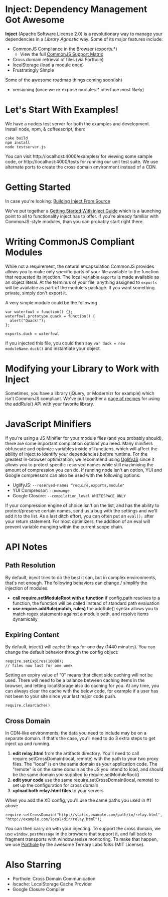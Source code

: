Inject: Dependency Management Got Awesome
===
**Inject** (Apache Software License 2.0) is a revolutionary way to manage your dependencies in a *Library Agnostic* way. Some of its major features include:

* CommonJS Compliance in the Browser (exports.*)
  * View the full [CommonJS Support Matrix](https://github.com/linkedin/inject/wiki/CommonJS-Support)
* Cross domain retrieval of files (via Porthole)
* localStorage (load a module once)
* Frustratingly Simple

Some of the awesome roadmap things coming soon(ish)

* versioning (once we re-expose modules.* interface most likely)

Let's Start With Examples!
===
We have a nodejs test server for both the examples and development. Install node, npm, & coffeescript, then:

```
cake build
npm install
node testserver.js
```

You can visit http://localhost:4000/examples/ for viewing some sample code, or http://localhost:4000/tests for running our unit test suite. We use alternate ports to create the cross domain environment instead of a CDN.

Getting Started
===
In case you're looking: [Building Inject From Source](https://github.com/linkedin/inject/wiki/0.3.x-Building-Inject-From-Source)

We've put together a [Getting Started With inject Guide](https://github.com/linkedin/inject/wiki/0.3.x-Getting-Started) which is a launching point to all to functionality inject has to offer. If you're already familiar with CommonJS-style modules, than you can probably start right there.

Writing CommonJS Compliant Modules
===
While not a requirement, the natural encapsulation CommonJS provides allows you to make only specific parts of your file available to the function that requested its injection. The local variable `exports` is made available as an object literal. At the terminus of your file, anything assigned to `exports` will be available as part of the module's package. If you want something private, simply don't export it.

A very simple module could be the following

```
var waterfowl = function() {};
waterfowl.prototype.quack = function() {
  alert("Quack!");
};

exports.duck = waterfowl
```

If you injected this file, you could then say `var duck = new moduleName.duck()` and instantiate your object.

Modifying your Library to Work with Inject
===
Sometimes, you have a library (jQuery, or Modernizr for example) which isn't CommonJS compliant. We've put together a [page of recipes](https://github.com/linkedin/inject/wiki/0.3.x-addRule-and-Your-Favorite-Library) for using the addRule() API with your favorite library.

JavaScript Minifiers
===
If you're using a JS Minifier for your module files (and you probably should), there are some important compilation options you need. Many minifiers obfuscate and optimize variables inside of functions, which will affect the ability of inject to identify your dependencies before runtime. For the greatest in-browser optimization, we recommend using [UglifyJS](https://github.com/mishoo/UglifyJS) since it allows you to protect specific reserved names while still mazimixing the amount of compression you can do. If running node isn't an option, YUI and Google compressors can also be used with the following options:

* UglifyJS: `--reserved-names “require,exports,module"`
* YUI Compressor: `--nomunge`
* Google Closure: `--compilation_level WHITESPACE_ONLY`

If your compression engine of choice isn't on the list, and has the ability to protect/preserve certain names, send us a bug with the settings and we'll add it to the list. As a last ditch effort, you can often put an `eval();` after your return statement. For most optimizers, the addition of an eval will prevent variable munging within the current scope chain.

API Notes
===
Path Resolution
---
By default, inject tries to do the best it can, but in complex environments, that's not enough. The following behaviors can change / simplify the injection of modules.

* **call require.setModuleRoot with a function** if config.path resolves to a function, the function will be called instead of standard path evaluation
* **use require.addRule(match, rules)** the addRule() syntax allows you to match regex statements against a module path, and resolve items dynamically

Expiring Content
---
By default, inject() will cache things for one day (1440 minutes). You can change the default behavior through the config object:

```
require.setExpires(10080);
// files now last for one week
```

Setting an expiry value of "0" means that client side caching will not be used. There will need to be a balance between caching items in the browser, and letting localStorage also do caching for you. At any time, you can always clear the cache with the below code, for example if a user has not been to your site since your last major code push.

```
require.clearCache()
```

Cross Domain
---
In CDN-like environments, the data you need to include may be on a separate domain. If that's the case, you'll need to do 3 extra steps to get inject up and running.

1. **edit relay.html** from the artifacts directory. You'll need to call require.setCrossDomain(local, remote) with the path to your two proxy files. The "local" is on the same domain as your application code. The "remote" is on the same domain as the JS you intend to load, and should be the same domain you supplied to require.setModuleRoot()
2. **edit your code** use the same require.setCrossDomain(local, remote) to set up the configuration for cross domain
3. **upload both relay.html files** to your servers

When you add the XD config, you'll use the same paths you used in #1 above

```
require.setCrossDomain("http://static.example.com/path/to/relay.html", "http://example.com/local/dir/relay.html");
```

You can then carry on with your injecting. To support the cross domain, we use `window.postMessage` in the browsers that support it, and fall back to fragment transports with window.resize monitoring. To make that happen, we use [Porthole](http://ternarylabs.github.com/porthole/) by the awesome Ternary Labs folks (MIT License).

Also Starring
===
* Porthole: Cross Domain Communication
* lscache: LocalStorage Cache Provider 
* Google Closure Compiler
